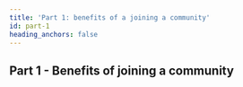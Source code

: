 ```yaml
---
title: 'Part 1: benefits of a joining a community'
id: part-1
heading_anchors: false
---
```

## Part 1 - Benefits of joining a community
